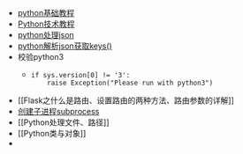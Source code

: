 - [python基础教程](https://www.runoob.com/python/python-variable-types.html)
- [Python技术教程](https://www.yuanrenxue.com/python/python-boolean.html)
- [python处理json](https://blog.csdn.net/qq_34160248/article/details/121605538)
- [python解析json获取keys()](https://wenku.baidu.com/view/da118ae80608763231126edb6f1aff00bed5709c.html)
- 校验python3
	- ```
	  if sys.version[0] != '3':
	      raise Exception("Please run with python3")
	  ```
- [[Flask之什么是路由、设置路由的两种方法、路由参数的详解]]
- [创建子进程subprocess](https://blog.csdn.net/jeffery0207/article/details/113407143)
- [[Python处理文件、路径]]
- [[Python类与对象]]
-
